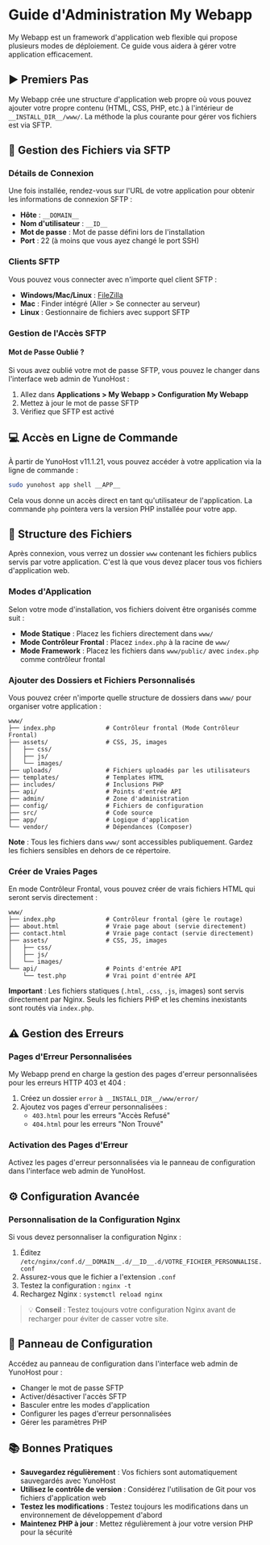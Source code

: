 # Guide d'Administration My Webapp

My Webapp est un framework d'application web flexible qui propose plusieurs modes de déploiement. Ce guide vous aidera à gérer votre application efficacement.

## ▶️ Premiers Pas

My Webapp crée une structure d'application web propre où vous pouvez ajouter votre propre contenu (HTML, CSS, PHP, etc.) à l'intérieur de `__INSTALL_DIR__/www/`. La méthode la plus courante pour gérer vos fichiers est via SFTP.

## 📁 Gestion des Fichiers via SFTP

### Détails de Connexion

Une fois installée, rendez-vous sur l'URL de votre application pour obtenir les informations de connexion SFTP :

- **Hôte** : `__DOMAIN__`
- **Nom d'utilisateur** : `__ID__`
- **Mot de passe** : Mot de passe défini lors de l'installation
- **Port** : 22 (à moins que vous ayez changé le port SSH)

### Clients SFTP

Vous pouvez vous connecter avec n'importe quel client SFTP :
- **Windows/Mac/Linux** : [FileZilla](https://filezilla-project.org/)
- **Mac** : Finder intégré (Aller > Se connecter au serveur)
- **Linux** : Gestionnaire de fichiers avec support SFTP

### Gestion de l'Accès SFTP

#### Mot de Passe Oublié ?

Si vous avez oublié votre mot de passe SFTP, vous pouvez le changer dans l'interface web admin de YunoHost :
1. Allez dans **Applications > My Webapp > Configuration My Webapp**
2. Mettez à jour le mot de passe SFTP
3. Vérifiez que SFTP est activé

## 💻 Accès en Ligne de Commande

À partir de YunoHost v11.1.21, vous pouvez accéder à votre application via la ligne de commande :

```bash
sudo yunohost app shell __APP__
```

Cela vous donne un accès direct en tant qu'utilisateur de l'application. La commande `php` pointera vers la version PHP installée pour votre app.

## 📂 Structure des Fichiers

Après connexion, vous verrez un dossier `www` contenant les fichiers publics servis par votre application. C'est là que vous devez placer tous vos fichiers d'application web.

### Modes d'Application

Selon votre mode d'installation, vos fichiers doivent être organisés comme suit :

- **Mode Statique** : Placez les fichiers directement dans `www/`
- **Mode Contrôleur Frontal** : Placez `index.php` à la racine de `www/`
- **Mode Framework** : Placez les fichiers dans `www/public/` avec `index.php` comme contrôleur frontal

### Ajouter des Dossiers et Fichiers Personnalisés

Vous pouvez créer n'importe quelle structure de dossiers dans `www/` pour organiser votre application :

```
www/
├── index.php              # Contrôleur frontal (Mode Contrôleur Frontal)
├── assets/                # CSS, JS, images
│   ├── css/
│   ├── js/
│   └── images/
├── uploads/               # Fichiers uploadés par les utilisateurs
├── templates/             # Templates HTML
├── includes/              # Inclusions PHP
├── api/                   # Points d'entrée API
├── admin/                 # Zone d'administration
├── config/                # Fichiers de configuration
├── src/                   # Code source
├── app/                   # Logique d'application
└── vendor/                # Dépendances (Composer)
```

**Note** : Tous les fichiers dans `www/` sont accessibles publiquement. Gardez les fichiers sensibles en dehors de ce répertoire.

### Créer de Vraies Pages

En mode Contrôleur Frontal, vous pouvez créer de vrais fichiers HTML qui seront servis directement :

```
www/
├── index.php              # Contrôleur frontal (gère le routage)
├── about.html             # Vraie page about (servie directement)
├── contact.html           # Vraie page contact (servie directement)
├── assets/                # CSS, JS, images
│   ├── css/
│   ├── js/
│   └── images/
└── api/                   # Points d'entrée API
    └── test.php           # Vrai point d'entrée API
```

**Important** : Les fichiers statiques (`.html`, `.css`, `.js`, images) sont servis directement par Nginx. Seuls les fichiers PHP et les chemins inexistants sont routés via `index.php`.

## ⚠️ Gestion des Erreurs

### Pages d'Erreur Personnalisées

My Webapp prend en charge la gestion des pages d'erreur personnalisées pour les erreurs HTTP 403 et 404 :

1. Créez un dossier `error` à `__INSTALL_DIR__/www/error/`
2. Ajoutez vos pages d'erreur personnalisées :
   - `403.html` pour les erreurs "Accès Refusé"
   - `404.html` pour les erreurs "Non Trouvé"

### Activation des Pages d'Erreur

Activez les pages d'erreur personnalisées via le panneau de configuration dans l'interface web admin de YunoHost.

## ⚙️ Configuration Avancée

### Personnalisation de la Configuration Nginx

Si vous devez personnaliser la configuration Nginx :

1. Éditez `/etc/nginx/conf.d/__DOMAIN__.d/__ID__.d/VOTRE_FICHIER_PERSONNALISE.conf`
2. Assurez-vous que le fichier a l'extension `.conf`
3. Testez la configuration : `nginx -t`
4. Rechargez Nginx : `systemctl reload nginx`

> 💡 **Conseil** : Testez toujours votre configuration Nginx avant de recharger pour éviter de casser votre site.

## 🔧 Panneau de Configuration

Accédez au panneau de configuration dans l'interface web admin de YunoHost pour :
- Changer le mot de passe SFTP
- Activer/désactiver l'accès SFTP
- Basculer entre les modes d'application
- Configurer les pages d'erreur personnalisées
- Gérer les paramètres PHP

## 📚 Bonnes Pratiques

- **Sauvegardez régulièrement** : Vos fichiers sont automatiquement sauvegardés avec YunoHost
- **Utilisez le contrôle de version** : Considérez l'utilisation de Git pour vos fichiers d'application web
- **Testez les modifications** : Testez toujours les modifications dans un environnement de développement d'abord
- **Maintenez PHP à jour** : Mettez régulièrement à jour votre version PHP pour la sécurité

